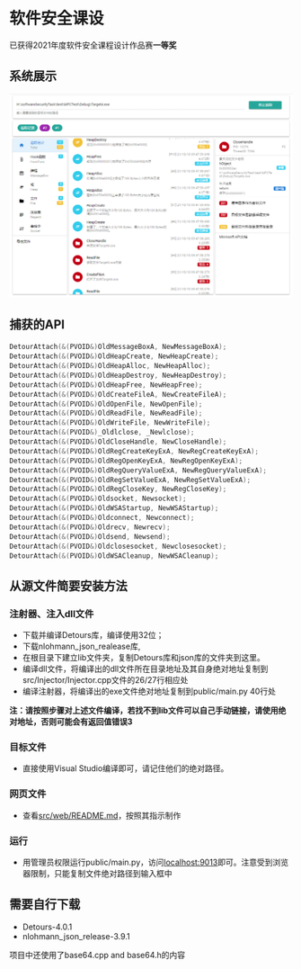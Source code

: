 
# 软件安全课设

已获得2021年度软件安全课程设计作品赛**一等奖**

## 系统展示

![image](assets/pic1.png)

## 捕获的API

```C++
DetourAttach(&(PVOID&)OldMessageBoxA, NewMessageBoxA);
DetourAttach(&(PVOID&)OldHeapCreate, NewHeapCreate);
DetourAttach(&(PVOID&)OldHeapAlloc, NewHeapAlloc);
DetourAttach(&(PVOID&)OldHeapDestroy, NewHeapDestroy);
DetourAttach(&(PVOID&)OldHeapFree, NewHeapFree);
DetourAttach(&(PVOID&)OldCreateFileA, NewCreateFileA);
DetourAttach(&(PVOID&)OldOpenFile, NewOpenFile);
DetourAttach(&(PVOID&)OldReadFile, NewReadFile);
DetourAttach(&(PVOID&)OldWriteFile, NewWriteFile);
DetourAttach(&(PVOID&)_Oldlclose, _Newlclose);
DetourAttach(&(PVOID&)OldCloseHandle, NewCloseHandle);
DetourAttach(&(PVOID&)OldRegCreateKeyExA, NewRegCreateKeyExA);
DetourAttach(&(PVOID&)OldRegOpenKeyExA, NewRegOpenKeyExA);
DetourAttach(&(PVOID&)OldRegQueryValueExA, NewRegQueryValueExA);
DetourAttach(&(PVOID&)OldRegSetValueExA, NewRegSetValueExA);
DetourAttach(&(PVOID&)OldRegCloseKey, NewRegCloseKey);
DetourAttach(&(PVOID&)Oldsocket, Newsocket);
DetourAttach(&(PVOID&)OldWSAStartup, NewWSAStartup);
DetourAttach(&(PVOID&)Oldconnect, Newconnect);
DetourAttach(&(PVOID&)Oldrecv, Newrecv);
DetourAttach(&(PVOID&)Oldsend, Newsend);
DetourAttach(&(PVOID&)Oldclosesocket, Newclosesocket);
DetourAttach(&(PVOID&)OldWSACleanup, NewWSACleanup);
```


## 从源文件简要安装方法

### 注射器、注入dll文件

- 下载并编译Detours库，编译使用32位；
- 下载nlohmann_json_realease库,
- 在根目录下建立lib文件夹，复制Detours库和json库的文件夹到这里。
- 编译dll文件，将编译出的dll文件所在目录地址及其自身绝对地址复制到src/Injector/Injector.cpp文件的26/27行相应处
- 编译注射器，将编译出的exe文件绝对地址复制到public/main.py 40行处

**注：请按照步骤对上述文件编译，若找不到lib文件可以自己手动链接，请使用绝对地址，否则可能会有返回值错误3**

### 目标文件

- 直接使用Visual Studio编译即可，请记住他们的绝对路径。

### 网页文件

- 查看[src/web/README.md](src/web/README.md)，按照其指示制作

### 运行

- 用管理员权限运行public/main.py，访问[localhost:9013](http://localhost:9013)即可。注意受到浏览器限制，只能复制文件绝对路径到输入框中

## 需要自行下载

- Detours-4.0.1
- nlohmann_json_release-3.9.1

项目中还使用了base64.cpp and base64.h的内容
